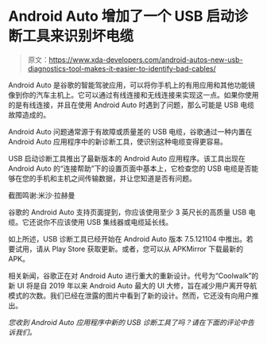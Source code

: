 # Android Auto 增加了一个 USB 启动诊断工具来识别坏电缆

> 原文：<https://www.xda-developers.com/android-autos-new-usb-diagnostics-tool-makes-it-easier-to-identify-bad-cables/>

Android Auto 是谷歌的智能驾驶应用，可以将你手机上的有用应用和其他功能镜像到你的汽车主机上。它可以通过有线连接和无线连接来实现这一点。如果你使用的是有线连接，并且在使用 Android Auto 时遇到了问题，那么可能是 USB 电缆故障造成的。

Android Auto 问题通常源于有故障或质量差的 USB 电缆，谷歌通过一种内置在 Android Auto 应用程序中的新诊断工具，使识别这种电缆变得更容易。

USB 启动诊断工具推出了最新版本的 Android Auto 应用程序。该工具出现在 Android Auto 的“连接帮助”下的设置页面中基本上，它检查您的 USB 电缆是否能够在您的手机和主机之间传输数据，并让您知道是否有问题。

截图鸣谢:米沙·拉赫曼

谷歌的 Android Auto 支持页面提到，你应该使用至少 3 英尺长的高质量 USB 电缆。它还说你不应该使用 USB 集线器或电缆延长线。

如上所述，USB 诊断工具已经开始在 Android Auto 版本 7.5.121104 中推出。若要试用，请从 Play Store 获取更新。或者，您可以从 APKMirror 下载最新的 APK。

相关新闻，谷歌正在对 Android Auto 进行重大的重新设计。代号为“Coolwalk”的新 UI 将是自 2019 年以来 Android Auto 最大的 UI 大修，旨在减少用户离开导航模式的次数。我们已经在泄露的图片中看到了新的设计。然而，它还没有向用户推出。

*您收到 Android Auto 应用程序中新的 USB 诊断工具了吗？请在下面的评论中告诉我们。*